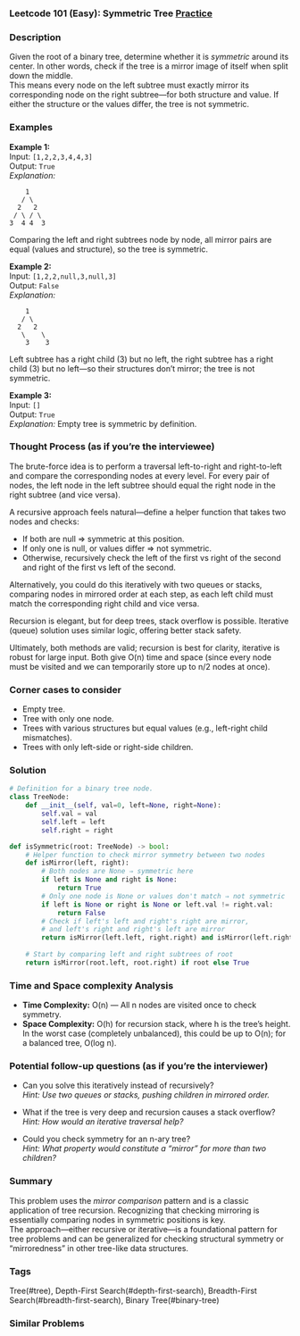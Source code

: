 ### Leetcode 101 (Easy): Symmetric Tree [Practice](https://leetcode.com/problems/symmetric-tree)

### Description  
Given the root of a binary tree, determine whether it is *symmetric* around its center. In other words, check if the tree is a mirror image of itself when split down the middle.  
This means every node on the left subtree must exactly mirror its corresponding node on the right subtree—for both structure and value. If either the structure or the values differ, the tree is not symmetric.

### Examples  

**Example 1:**  
Input: `[1,2,2,3,4,4,3]`  
Output: `True`  
*Explanation:*
```
    1
   / \
  2   2
 / \ / \
3  4 4  3
```
Comparing the left and right subtrees node by node, all mirror pairs are equal (values and structure), so the tree is symmetric.

**Example 2:**  
Input: `[1,2,2,null,3,null,3]`  
Output: `False`  
*Explanation:*
```
    1
   / \
  2   2
   \    \
    3    3
```
Left subtree has a right child (3) but no left, the right subtree has a right child (3) but no left—so their structures don’t mirror; the tree is not symmetric.

**Example 3:**  
Input: `[]`  
Output: `True`  
*Explanation:*
Empty tree is symmetric by definition.

### Thought Process (as if you’re the interviewee)  
The brute-force idea is to perform a traversal left-to-right and right-to-left and compare the corresponding nodes at every level. For every pair of nodes, the left node in the left subtree should equal the right node in the right subtree (and vice versa).

A recursive approach feels natural—define a helper function that takes two nodes and checks:
- If both are null ⇒ symmetric at this position.
- If only one is null, or values differ ⇒ not symmetric.
- Otherwise, recursively check the left of the first vs right of the second and right of the first vs left of the second.

Alternatively, you could do this iteratively with two queues or stacks, comparing nodes in mirrored order at each step, as each left child must match the corresponding right child and vice versa.

Recursion is elegant, but for deep trees, stack overflow is possible. Iterative (queue) solution uses similar logic, offering better stack safety.

Ultimately, both methods are valid; recursion is best for clarity, iterative is robust for large input. Both give O(n) time and space (since every node must be visited and we can temporarily store up to n/2 nodes at once).

### Corner cases to consider  
- Empty tree.
- Tree with only one node.
- Trees with various structures but equal values (e.g., left-right child mismatches).
- Trees with only left-side or right-side children.

### Solution

```python
# Definition for a binary tree node.
class TreeNode:
    def __init__(self, val=0, left=None, right=None):
        self.val = val
        self.left = left
        self.right = right

def isSymmetric(root: TreeNode) -> bool:
    # Helper function to check mirror symmetry between two nodes
    def isMirror(left, right):
        # Both nodes are None ⇒ symmetric here
        if left is None and right is None:
            return True
        # Only one node is None or values don't match ⇒ not symmetric
        if left is None or right is None or left.val != right.val:
            return False
        # Check if left's left and right's right are mirror,
        # and left's right and right's left are mirror
        return isMirror(left.left, right.right) and isMirror(left.right, right.left)
    
    # Start by comparing left and right subtrees of root
    return isMirror(root.left, root.right) if root else True
```

### Time and Space complexity Analysis  

- **Time Complexity:** O(n) — All n nodes are visited once to check symmetry.
- **Space Complexity:** O(h) for recursion stack, where h is the tree’s height. In the worst case (completely unbalanced), this could be up to O(n); for a balanced tree, O(log n).

### Potential follow-up questions (as if you’re the interviewer)  

- Can you solve this iteratively instead of recursively?  
  *Hint: Use two queues or stacks, pushing children in mirrored order.*

- What if the tree is very deep and recursion causes a stack overflow?  
  *Hint: How would an iterative traversal help?*

- Could you check symmetry for an n-ary tree?  
  *Hint: What property would constitute a “mirror” for more than two children?*

### Summary
This problem uses the *mirror comparison* pattern and is a classic application of tree recursion. Recognizing that checking mirroring is essentially comparing nodes in symmetric positions is key.  
The approach—either recursive or iterative—is a foundational pattern for tree problems and can be generalized for checking structural symmetry or “mirroredness” in other tree-like data structures.

### Tags
Tree(#tree), Depth-First Search(#depth-first-search), Breadth-First Search(#breadth-first-search), Binary Tree(#binary-tree)

### Similar Problems
